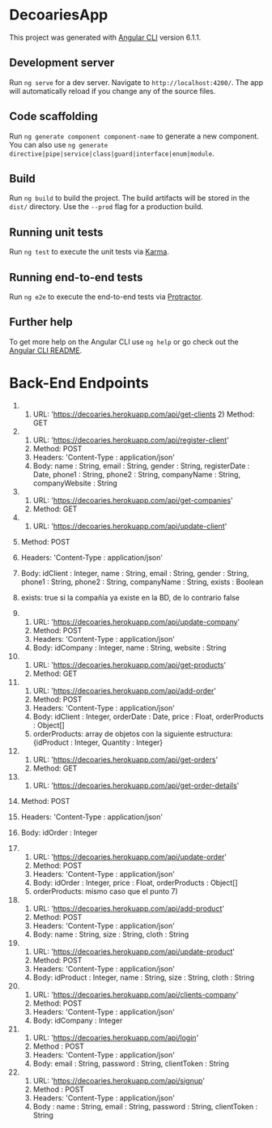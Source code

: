 # DecoariesApp

This project was generated with [Angular CLI](https://github.com/angular/angular-cli) version 6.1.1.

## Development server

Run `ng serve` for a dev server. Navigate to `http://localhost:4200/`. The app will automatically reload if you change any of the source files.

## Code scaffolding

Run `ng generate component component-name` to generate a new component. You can also use `ng generate directive|pipe|service|class|guard|interface|enum|module`.

## Build

Run `ng build` to build the project. The build artifacts will be stored in the `dist/` directory. Use the `--prod` flag for a production build.

## Running unit tests

Run `ng test` to execute the unit tests via [Karma](https://karma-runner.github.io).

## Running end-to-end tests

Run `ng e2e` to execute the end-to-end tests via [Protractor](http://www.protractortest.org/).

## Further help

To get more help on the Angular CLI use `ng help` or go check out the [Angular CLI README](https://github.com/angular/angular-cli/blob/master/README.md).
# Back-End Endpoints
 1)  1) URL: 'https://decoaries.herokuapp.com/api/get-clients 
    2) Method: GET
    
   
2)  1) URL: 'https://decoaries.herokuapp.com/api/register-client'
    2) Method: POST
    3) Headers: 'Content-Type : application/json'
    4) Body: name : String, email : String, gender : String, registerDate : Date, phone1 : String, phone2 : String, companyName : String, companyWebsite : String
    
3) 1) URL: 'https://decoaries.herokuapp.com/api/get-companies'
   2) Method: GET
 4) 1) URL: 'https://decoaries.herokuapp.com/api/update-client'
   2) Method: POST
   3) Headers: 'Content-Type : application/json'
   4) Body: idClient : Integer, name : String, email : String, gender : String, phone1 : String, phone2 : String, companyName : String, exists : Boolean
   5) exists: true si la compañía ya existe en la BD, de lo contrario false
   
5) 1) URL: 'https://decoaries.herokuapp.com/api/update-company'
   2) Method: POST
   3) Headers: 'Content-Type : application/json'
   4) Body: idCompany : Integer, name : String, website : String
   
6) 1) URL: 'https://decoaries.herokuapp.com/api/get-products'
   2) Method: GET
   
7) 1) URL: 'https://decoaries.herokuapp.com/api/add-order'
   2) Method: POST
   3) Headers: 'Content-Type : application/json'
   4) Body: idClient : Integer, orderDate : Date, price : Float, orderProducts : Object[]
   5) orderProducts: array de objetos con la siguiente estructura: {idProduct : Integer, Quantity : Integer}
   
8) 1) URL: 'https://decoaries.herokuapp.com/api/get-orders'
   2) Method: GET
 9) 1) URL: 'https://decoaries.herokuapp.com/api/get-order-details'
   2) Method: POST
   3) Headers: 'Content-Type : application/json'
   4) Body: idOrder : Integer
   
10) 1) URL: 'https://decoaries.herokuapp.com/api/update-order'
    2) Method: POST
    3) Headers: 'Content-Type : application/json'
    4) Body: idOrder : Integer, price : Float, orderProducts : Object[]
    5) orderProducts: mismo caso que el punto 7)
    
 11) 1) URL: 'https://decoaries.herokuapp.com/api/add-product'
     2) Method: POST
     3) Headers: 'Content-Type : application/json'
     4) Body: name : String, size : String, cloth : String
     
 12) 1) URL: 'https://decoaries.herokuapp.com/api/update-product'
     2) Method: POST
     3) Headers: 'Content-Type : application/json'
     4) Body: idProduct : Integer, name : String, size : String, cloth : String
     
 13) 1) URL: 'https://decoaries.herokuapp.com/api/clients-company'
     2) Method: POST
     3) Headers: 'Content-Type : application/json'
     4) Body: idCompany : Integer
     
 14) 1) URL: 'https://decoaries.herokuapp.com/api/login'
     2) Method : POST
     3) Headers: 'Content-Type : application/json'
     4) Body: email : String, password : String, clientToken : String
     
 16) 1) URL: 'https://decoaries.herokuapp.com/api/signup'
     2) Method : POST
     3) Headers: 'Content-Type : application/json'
     4) Body : name : String, email : String, password : String, clientToken : String

